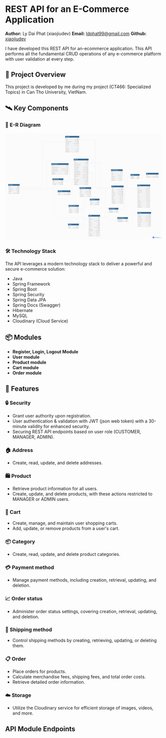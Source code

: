 # REST API for an E-Commerce Application

**Author:** Ly Dai Phat (xiaojiudev)
**Email:** ldphat99@gmail.com
**Github:** [xiaojiudev](https://github.com/xiaojiudev)

I have developed this REST API for an-ecommerce application. This API performs all the fundamental CRUD operations of
any e-commerce platform with user validation at every step.

## 🚀 Project Overview

This project is developed by me during my project (CT466: Specialized Topics) in Can Tho University, VietNam.

## 🛰️ Key Components

### 📃 E-R Diagram

![E-R Diagram Image](Dandelion_Ecommerce.png)

### 🛠️ Technology Stack

The API leverages a modern technology stack to deliver a powerful and secure e-commerce solution:

- Java
- Spring Framework
- Spring Boot
- Spring Security
- Spring Data JPA
- Spring Docs (Swagger)
- Hibernate
- MySQL
- Cloudinary (Cloud Service)

## 📦 Modules

- **Register, Login, Logout Module**
- **User module**
- **Product module**
- **Cart module**
- **Order module**

## 🚀 Features

### 🔒 Security

- Grant user authority upon registration.
- User authentication & validation with JWT (json web token) with a 30-minute validity for enhanced security.
- Securing REST API endpoints based on user role (CUSTOMER, MANAGER, ADMIN).

### 🏠 Address

- Create, read, update, and delete addresses.

### 🛍️ Product

- Retrieve product information for all users.
- Create, update, and delete products, with these actions restricted to MANAGER or ADMIN users.

### 🛒 Cart

- Create, manage, and maintain user shopping carts.
- Add, update, or remove products from a user's cart.

### 📦 Category

- Create, read, update, and delete product categories.

### 💳 Payment method

- Manage payment methods, including creation, retrieval, updating, and deletion.

### 📈 Order status

- Administer order status settings, covering creation, retrieval, updating, and deletion.

### 🚚 Shipping method

- Control shipping methods by creating, retrieving, updating, or deleting them.

### 📋 Order

- Place orders for products.
- Calculate merchandise fees, shipping fees, and total order costs.
- Retrieve detailed order information.

### ☁️ Storage

- Utilize the Cloudinary service for efficient storage of images, videos, and more.

## API Module Endpoints
